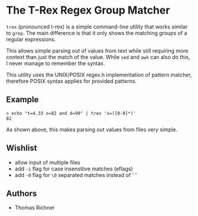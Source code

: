 # The T-Rex Regex Group Matcher
`trex` (pronounced t-rex) is a simple command-line utility that works
similar to `grep`. The main difference is that it only shows the matching
groups of a regular expressions.

This allows simple parsing out of values from text while still requiring more context than just the match of the value.
While `sed` and `awk` can also do this, I never manage to remember the syntax.

This utility uses the UNIX/POSIX regex.h implementation of pattern matcher,
therefore POSIX syntax applies for provided patterns.

## Example

```
> echo "t=4.33 x=82 and d=99" | trex 'x=([0-9]*)'
82
```
As shown above, this makes parsing out values from files very simple.


## Wishlist
- allow input of multiple files
- add `-i` flag for case insensitive matches (eflags)
- add `-0` flag for `\0` separated matches instead of ' '

## Authors
- Thomas Richner

